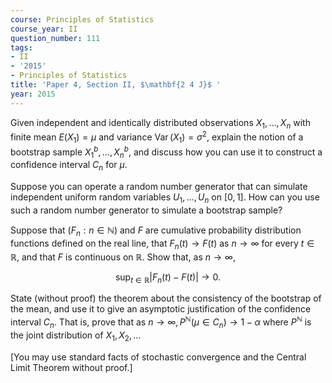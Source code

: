 ```yaml
---
course: Principles of Statistics
course_year: II
question_number: 111
tags:
- II
- '2015'
- Principles of Statistics
title: 'Paper 4, Section II, $\mathbf{2 4 J}$ '
year: 2015
---
```




Given independent and identically distributed observations $X_{1}, \ldots, X_{n}$ with finite mean $E\left(X_{1}\right)=\mu$ and variance $\operatorname{Var}\left(X_{1}\right)=\sigma^{2}$, explain the notion of a bootstrap sample $X_{1}^{b}, \ldots, X_{n}^{b}$, and discuss how you can use it to construct a confidence interval $C_{n}$ for $\mu$.

Suppose you can operate a random number generator that can simulate independent uniform random variables $U_{1}, \ldots, U_{n}$ on $[0,1]$. How can you use such a random number generator to simulate a bootstrap sample?

Suppose that $\left(F_{n}: n \in \mathbb{N}\right)$ and $F$ are cumulative probability distribution functions defined on the real line, that $F_{n}(t) \rightarrow F(t)$ as $n \rightarrow \infty$ for every $t \in \mathbb{R}$, and that $F$ is continuous on $\mathbb{R}$. Show that, as $n \rightarrow \infty$,

$$\sup _{t \in \mathbb{R}}\left|F_{n}(t)-F(t)\right| \rightarrow 0 .$$

State (without proof) the theorem about the consistency of the bootstrap of the mean, and use it to give an asymptotic justification of the confidence interval $C_{n}$. That is, prove that as $n \rightarrow \infty, P^{\mathbb{N}}\left(\mu \in C_{n}\right) \rightarrow 1-\alpha$ where $P^{\mathbb{N}}$ is the joint distribution of $X_{1}, X_{2}, \ldots$

[You may use standard facts of stochastic convergence and the Central Limit Theorem without proof.]